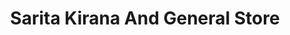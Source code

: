 ---
title: "Sarita Kirana And General Store"
url: /nagpur/sarita-kirana-and-general-store/
shop: Dorfladen
---